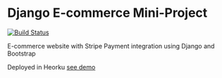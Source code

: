 # Django E-commerce Mini-Project

[![Build Status](https://travis-ci.org/josep-pujol/learning_django-ecommerce.svg?branch=master)](https://travis-ci.org/josep-pujol/learning_django-ecommerce)

E-commerce website with Stripe Payment integration using Django and Bootstrap

Deployed in Heorku [see demo](https://learningdjango-ecommerce.herokuapp.com/)
